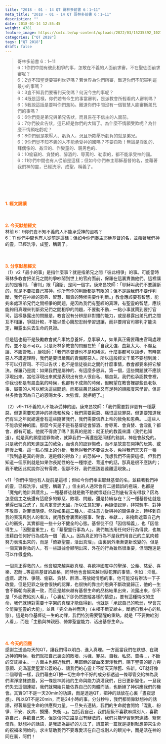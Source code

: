 ```yaml
---
title: "2018 - 01 - 14 QT 哥林多前書 6：1~11"
meta_title: "2018 - 01 - 14 QT 哥林多前書 6：1~11"
description: ""
date: 2018-01-14 12:55:45
weight: 4381
feature_image: https://cmtc.tw/wp-content/uploads/2022/03/15235392_10211799862337740_180693556567566654_o-1.webp
categories: ["QT 2018"]
tags: ["QT 2018"]
draft: false
---
```


<blockquote>哥林多前書 6：1~11<br />
6：1你們中間有彼此相爭的事，怎敢在不義的人面前求審，不在聖徒面前求審呢？<br />
6：2豈不知聖徒要審判世界嗎？若世界為你們所審，難道你們不配審判這最小的事嗎？<br />
6：3豈不知我們要審判天使嗎？何況今生的事呢？<br />
6：4既是這樣，你們若有今生的事當審判，是派教會所輕看的人審判嗎？<br />
6：5我說這話是要叫你們羞恥。難道你們中間沒有一個智慧人能審斷弟兄們的事嗎？<br />
6：6你們竟是弟兄與弟兄告狀，而且告在不信主的人面前。<br />
6：7你們彼此告狀，這已經是你們的大錯了。為什麼不情願受欺呢？為什麼不情願吃虧呢？<br />
6：8你們倒是欺壓人、虧負人，況且所欺壓所虧負的就是弟兄。<br />
6：9你們豈不知不義的人不能承受神的國嗎？不要自欺！無論是淫亂的、拜偶像的、姦淫的、作孌童的、親男色的、<br />
6：10偷竊的、貪婪的、醉酒的、辱罵的、勒索的，都不能承受神的國。<br />
6：11你們中間也有人從前是這樣；但如今你們奉主耶穌基督的名，並藉著我們神的靈，已經洗淨，成聖，稱義了。</blockquote><br />
&nbsp;<br />
<br />
&nbsp;<br />
<br />
<span style="color: #ff6600;"><strong>1. </strong><strong>經文誦讀</strong></span><br />
<br />
<span style="color: #ff6600;"><strong> </strong></span><br />
<br />
<span style="color: #ff6600;"><strong>2. 今天默想</strong><strong>經文<br />
</strong></span>林前 6：9你們豈不知不義的人不能承受神的國嗎？<br />
6：11 你們中間也有人從前是這樣；但如今你們奉主耶穌基督的名，並藉著我們神的靈，已經洗淨，成聖，稱義了。<br />
<br />
&nbsp;<br />
<br />
<span style="color: #ff6600;"><strong>3. 分享默想經文<br />
</strong></span>（1）v2「最小的事」是指什麼事？就是指弟兄之間「彼此相爭」的事。可能當時哥林多教會把弟兄之間的爭吵鬧到世上的官府面前，保羅在這裏責備他們。這裡講到的是審判，「審判」跟「論斷」是同一個字。康來昌牧師：「耶穌叫我們不要論斷的，就是不要把自己當神，你所有作的判斷都是有限的；但不是說我們不要作判斷，我們在神給的恩典、智慧、職責的時候需要作判斷。」教會應該要有智慧，能夠來處理弟兄們之間相爭的問題，是因為我們有聖經的真理，有聖靈的智慧，應該能夠用真理來判斷弟兄們之間相爭的問題，不要動不動，一點小事就鬧到要打官司，這樣暴露出的問題是，教會沒有分辨是非對錯的能力，或是暴露出弟兄們之間互不相讓，爭競計較，不能以愛心饒恕忍耐學習退讓，而非要用官司審判才能決定，顯露出失去生命的見證。<br />
<br />
但是這也絕不是鼓勵教會就凡事姑息養奸，息事寧人，如果真正需要藉由官司處理的，並不是不可以。只是哥林多教會的問題在於「自我太強、血氣太大、不願互讓、不服管教。」康牧師：「我們基督徒也不是和稀泥，什麼事都可以讓步，有時當惡人不講道理時，我們是要很嚴厲的責備那惡人。所以這段經文千萬不要想到說：不可以打官司、不可以告狀；也不是信徒彼此之間的什麼事情，教會都要來把它解決。保羅乃是說：如果我們是屬神的、有這麼多恩典，第一個，這些問題就不應該浮現出來。當他浮現出來就是表現出有些人很自私、屬血氣。我們也承認教會裡，你我也都是有屬血氣的時候，也都有不成熟的時候，但盼望在教會裡那些長老執事、屬靈的人可以解決這些問題，而那些弟兄姊妹又有足夠的順服度來學習。但哥林多教會因為自己的恩賜太多、太強悍，就拒絕了。」<br />
<br />
（2）v9~11不義的人不能承受神的國。康來昌牧師：「我們需要對罪惡有一種厭惡，但更需要知道神的拯救和赦免；我們需要厭惡、痛恨這些罪惡，但更要知道我們有生之年就總還會有這些隨著我們，我們需要信靠上帝的赦免和恩典。…這些人不能承受神的國。那麼今天是不是有基督徒會醉酒、會辱罵、會貪婪、會淫亂？都會、都有可能。他就不得救了嗎？我真的是說：就正統的教義來講（我們也知道），就是真的願意認罪悔改，就算我們一再還是犯同樣的錯誤，神是會赦免的。只是我們真的知道是主的赦免，而也真的認罪悔改，而不是故意在開神的玩笑、或輕慢上帝。這一點心理上的分析，我覺得我們不要做太多，免得我們天天在一種『我到底是真的得救，還是假的得救？』的恐怖中，我想我們不需要這樣。但我們知道一個原則就是如果你長期性的在一種悖逆、背道中的話，那真是很不應該的；我不敢因此就說你沒有得救，但那不好，我們應該要遠離這現象。」<br />
<br />
v11「你們中間也有人從前是這樣；但如今你們奉主耶穌基督的名，並藉著我們神的靈，已經洗淨，成聖，稱義了。」信主的人通常會有二邊錯誤的極端，也都是「魔鬼的詭計與謊言」。一種基督徒就是動不動就懷疑自己到底有沒有得救？因為怎麼信主之後還有這麼多的罪惡、敗壞、問題，還是持續存在？另一種基督徒就是覺得已經受洗了，就肯定會進天國，所以任意犯罪，再隨便認罪，非常輕率、對神不敬畏，對罪很隨便。然後如果這二種人，把注意力從與神的關係身上，轉移到自我的表現與別人的看法，就用教會裏面的服事、聚會、奉獻…，來掩飾遮蓋自己內心的衝突，其實都是一些十分不健全的心態。基督徒不但「因信稱義」，也「因信得生」。「因聖靈重生」，也「藉聖靈行事為人」。我們無法用任何好行為得救，也無法藉由任何好行為成為一個「義人」。因為真正的行為不是我們用自己的血氣肉體努力表現出來的，而是「倚靠聖靈，活出真理」，由裏到外漸漸更新改變的。但是一個真實得救的人，有一些證據會顯明出來，外在的行為雖然很重要，但問題還是可以作假虛偽。<br />
<br />
一個真正得救的人，他會越來越喜歡真理、喜歡神國度中的聖潔、公義、慈愛、喜樂、忍耐…等這些基督的品格，同時他也會越來越討厭犯罪的事情，例如：淫亂、虛謊、詭詐、爭競、偷竊、貪婪、醉酒…等放縱情慾的事。他可能沒有辦法一下子改變，但是犯罪之後會很快的認罪，也很快的靠主的恩典不斷改變歸正，他的一生會不斷朝向表裏一致，而且是越來越有基督生命的品格結果出來，流露出來，卻不是「外面做給別人看」，「心裏私下卻仍然放縱各樣的情慾」。要有這種悔改的生命，我們就絕對需要十字架的真理才能做得到，也就是「承認自己的軟弱，學會完全倚靠聖靈的大能」，並且「完全為神而活」（主權不斷交給主，斷絕自我中心的私慾）。這是每位基督徒一生的功課，我們特別需要警醒的重點，就是「不要做給別人看」，而是「主動與神親密、倚靠聖靈能力、活出基督生命」。<br />
<br />
&nbsp;<br />
<br />
<span style="color: #ff6600;"><strong>4. 今天的回應<br />
</strong></span>感謝主透過每天的QT，讓我們得以明白、進入真理。一方面當我們在默想、在親近神的時候，我們就把自己裏面的敗壞、污穢、罪惡、自我、私慾、苦毒…，不斷的交託給主。一方面主也親近我們，用耶穌的寶血來潔淨我們，賜下聖靈的能力與意願、充滿喜愛聖潔公義的心、讓我們的心靈上不斷天天除舊、佈新。QT就好像二個導管一樣，我們藉由QT把一切生命中不好的成分都透過一條導管交給神為我們潔淨塗抹遮蓋，另一條是神將祂的生命與能力澆灌我們，日日更新變化。一旦我們失去這個連結，我們就開始只能依靠自己的肉體而活，也斷絕了神供應我們的機會。其實QT不是一天20min的功課，而是透過QT，把神的話放在心裏「晝夜思想」．所以QT不是20min，而是24小時的事。分分秒秒，我們都倚靠默想神的話語，得著屬靈生命的供應與力量。一旦失去連結，我們的生命就會開始「混亂、紛爭、不安、疾病、攪擾、失衡…」。包括我自己，我們超級不喜歡麻煩別人，喜歡靠自己，喜歡自己來，但是信仰之路是沒有辦法的，我們只能學習緊緊連結、緊緊倚靠，默想神的話語，是我認為最好的方法了，詩篇第一篇就是提到默想帶來生命的祝福來開始的。求主幫助我們不要專愛活在自己或別人的眼光中，而是活在神的同在裏，阿們！<br />
<br />
&nbsp;
        